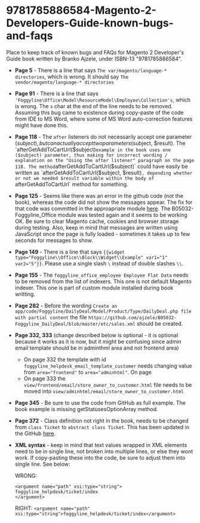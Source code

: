 # 9781785886584-Magento-2-Developers-Guide-known-bugs-and-faqs
Place to keep track of known bugs and FAQs for Magento 2 Developer's Guide book written by Branko Ajzele, under ISBN-13 "9781785886584".


* **Page 5** - There is a line that says `The var/magento/language-* directories`, which is wrong. It should say `The vendor/magento/language-* directories`
* **Page 91** - There is a line that says `'Foggyline\Office\Model\ResourceModel\Employee\Collection's`, which is wrong. The `s` char at the end of the line needs to be removed. Assuming this bug came to existence during copy-paste of the code from IDE to MS Word, where some of MS Word auto-correction features might have done this.
* **Page 118** - The `after` listeners do not necessarily accept one parameter ($subject), but can actually accept two parameters ($subject, $result). The `afterGetAddToCartUrl($subject)` example in the book uses one ($subject) parameter, thus making for incorrect wording / explanation on the "Using the after listener" paragraph on the page 118. The method `afterGetAddToCartUrl($subject)` could have easily be written as `afterGetAddToCartUrl($subject, $result)`, depending whether or not we needed $result variable within the body of `afterGetAddToCartUrl` method for something.
* **Page 125** - Seems like there was an error in the github code (not the book), whereas the code did not show the messages appear. The fix for that code was committed in the approapriate module [here](https://github.com/ajzele/B05032-Foggyline_Office/commit/15ecf7e24da4855fcd9914d7be26325d176f9208). The B05032-Foggyline_Office module was tested again and it seems to be working OK. Be sure to clear Magento cache, cookies and browser storage during testing. Also, keep in mind that messages are written using JavaScript once the page is fully loaded - sometimes it takes up to few seconds for messages to show.
* **Page 149** - There is a line that says `{{widget type="Foggyline\\Office\\Block\\Widget\\Example" var1="1" var2="5"}}`. Please use a single slash `\` instead of double slashes `\\`.
* **Page 155** - The `foggyline_office_employee Employee Flat Data` needs to be removed from the list of indexers. This one is not default Magento indexer. This one is part of custom module installed during book writting.
* **Page 282** - Before the wording `Create an app/code/Foggyline/DailyDeal/Model/Product/Type/DailyDeal.php file with partial content` the file `https://github.com/ajzele/B05032-Foggyline_DailyDeal/blob/master/etc/sales.xml` should be created.
* **Page 332, 333** (change described below is optional - it is optional because it works as it is now, but it might be confusing since admin email template should be in adminthml area and not frontend area)
    * On page 332 the template with id `foggyline_helpdesk_email_template_customer` needs changing value from `area="frontend"` to `area="adminhtml"`. On page
    * On page 333 the `view/frontend/email/store_owner_to_customer.html` file needs to be moved into `view/adminhtml/email/store_owner_to_customer.html`
* **Page 345** - Be sure to use the code from GitHub as full example. The book example is missing getStatusesOptionArray method.
* **Page 372** - Class definition not right in the book, needs to be changed from `class Ticket` to `abstract class Ticket`. This has been updated in the GitHub [here](https://github.com/ajzele/B05032-Foggyline_Helpdesk/blob/master/Controller/Ticket.php).
* **XML syntax** - keep in mind that text values wrapped in XML elements need to be in single line, not broken into multiple lines, or else they wont work. If copy-pasting these into the code, be sure to adjust them into single line. See below:

    WRONG:
    ```
    <argument name="path" xsi:type="string">
    foggyline_helpdesk/ticket/index
    </argument>
    ```
    
    RIGHT:
    `<argument name="path" xsi:type="string">foggyline_helpdesk/ticket/index</argument>`
